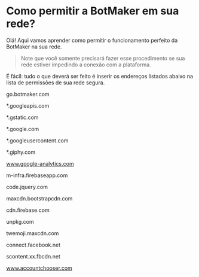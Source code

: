 # Como permitir a BotMaker em sua rede?

Olá! Aqui vamos aprender como permitir o funcionamento perfeito da BotMaker na sua rede.

> Note que você somente precisará fazer esse procedimento se sua rede estiver impedindo a conexão com a plataforma.

É fácil: tudo o que deverá ser feito é inserir os endereços listados abaixo na lista de permissões de sua rede segura.

go.botmaker.com

*.googleapis.com

*.gstatic.com

*.google.com

*.googleusercontent.com

*.giphy.com  

www.google-analytics.com

m-infra.firebaseapp.com

code.jquery.com

maxcdn.bootstrapcdn.com

cdn.firebase.com

unpkg.com

twemoji.maxcdn.com

connect.facebook.net

scontent.xx.fbcdn.net

www.accountchooser.com
